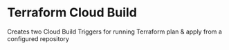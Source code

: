 # Terraform Cloud Build

Creates two Cloud Build Triggers for running Terraform plan & apply from a configured repository 